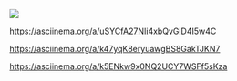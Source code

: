 <a href="https://codeclimate.com/github/NikitaRepeat/hexlet-java/maintainability"><img src="https://api.codeclimate.com/v1/badges/2d9f8b4c61a7d0c05365/maintainability" /></a>

https://asciinema.org/a/uSYCfA27NIi4xbQvGlD4I5w4C

https://asciinema.org/a/k47yqK8eryuawgBS8GakTJKN7

https://asciinema.org/a/k5ENkw9x0NQ2UCY7WSFf5sKza
